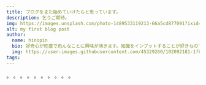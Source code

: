 ```yaml
---
title: ブログをまた始めていけたらと思っています。
description: 乞うご期待。
img: https://images.unsplash.com/photo-1489533119213-66a5cd877091?ixid=MXwxMjA3fDB8MHxwaG90by1wYWdlfHx8fGVufDB8fHw%3D&ixlib=rb-1.2.1&auto=format&fit=crop&w=1051&q=80
alt: my first blog post
author: 
  name: hinopin
  bio: 好奇心が旺盛で色んなことに興味が沸きます。知識をインプットすることが好きなのですが逆にアウトプットすることが苦手なのでアウトプットする場としてこのBlogを始めました。
  img: https://user-images.githubusercontent.com/45329260/102092181-1fbb8700-3e63-11eb-9c31-7d6f4f3ffcde.jpg
tags: 
---
```

。
。
。
。
。
。
。
。
。
。
